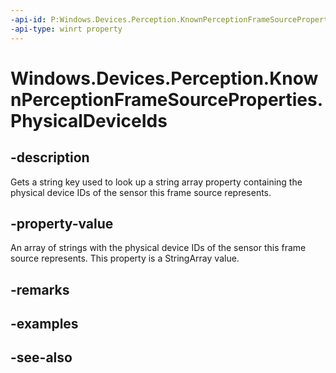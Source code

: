 ```yaml
---
-api-id: P:Windows.Devices.Perception.KnownPerceptionFrameSourceProperties.PhysicalDeviceIds
-api-type: winrt property
---
```


<!-- Property syntax
public string PhysicalDeviceIds { get; }
-->

# Windows.Devices.Perception.KnownPerceptionFrameSourceProperties.PhysicalDeviceIds

## -description
Gets a string key used to look up a string array property containing the physical device IDs of the sensor this frame source represents.

## -property-value
An array of strings with the physical device IDs of the sensor this frame source represents. This property is a StringArray value.

## -remarks

## -examples

## -see-also
